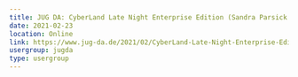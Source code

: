 ```yaml
---
title: JUG DA: CyberLand Late Night Enterprise Edition (Sandra Parsick und Hendrik Ebbers mit Gästen)
date: 2021-02-23
location: Online
link: https://www.jug-da.de/2021/02/CyberLand-Late-Night-Enterprise-Edition/
usergroup: jugda
type: usergroup
---
```

